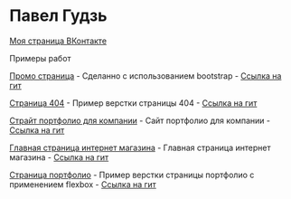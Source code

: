 # Павел Гудзь
[Моя страница ВКонтакте](https://vk.com/id7356007 "Моя страница ВКонтакте") 

Примеры работ

[Промо страница](https://pavel-91.github.io/промо%20страница/) - Сделанно с использованием bootstrap - [Ссылка на гит](https://github.com/pavel-91/pavel-91.github.io/tree/master/промо%20страница)

[Страница 404](pavel-91.github.io/404-Page/) - Пример верстки страницы 404 - [Ссылка на гит](https://github.com/pavel-91/pavel-91.github.io/tree/master/404-Page)

[Страйт портфолио для компании](pavel-91.github.io/BisLite/) - Сайт портфолио для компании - [Ссылка на гит](https://github.com/pavel-91/pavel-91.github.io/tree/master/BisLite)

[Главная страница интернет магазина](pavel-91.github.io/mobille-shop/) - Главная страница интернет магазина - [Ссылка на гит](https://github.com/pavel-91/pavel-91.github.io/tree/master/mobille-shop)

[Страница портфолио](pavel-91.github.io/Creative-Agency-Portfolio/) - Пример верстки страницы портфолио с применением flexbox - [Ссылка на гит](https://github.com/pavel-91/pavel-91.github.io/tree/master/Creative-Agency-Portfolio)
